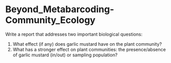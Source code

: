# Beyond_Metabarcoding-Community_Ecology
Write a report that addresses two important biological questions:

1. What effect (if any) does garlic mustard have on the plant community?
2. What has a stronger effect on plant communities: the presence/absence of garlic mustard (in/out) or sampling population?
